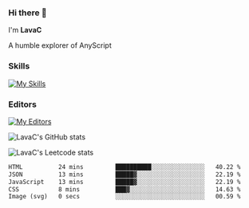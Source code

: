 ### Hi there 👋
I'm **LavaC**

A humble explorer of AnyScript

### Skills
[![My Skills](https://skillicons.dev/icons?i=js,ts,vue,nodejs,nuxtjs,astro,solidjs,tailwind)](https://skillicons.dev)

### Editors
[![My Editors](https://skillicons.dev/icons?i=neovim,vscode)](https://skillicons.dev)

![LavaC's GitHub stats](https://github-readme-stats.vercel.app/api?username=LavaCxx&show_icons=true&theme=synthwave)

![LavaC's Leetcode stats](https://leetcard.jacoblin.cool/LavaC?theme=nord&font=Amiko&ext=activity&site=cn)

<!--START_SECTION:waka-->

```txt
HTML          24 mins         ██████████░░░░░░░░░░░░░░░   40.22 %
JSON          13 mins         █████▓░░░░░░░░░░░░░░░░░░░   22.19 %
JavaScript    13 mins         █████▓░░░░░░░░░░░░░░░░░░░   22.19 %
CSS           8 mins          ███▓░░░░░░░░░░░░░░░░░░░░░   14.63 %
Image (svg)   0 secs          ░░░░░░░░░░░░░░░░░░░░░░░░░   00.59 %
```

<!--END_SECTION:waka-->
